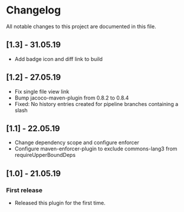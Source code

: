 # Changelog
All notable changes to this project are documented in this file.

## [1.3] - 31.05.19
* Add badge icon and diff link to build

## [1.2] - 27.05.19
* Fix single file view link
* Bump jacoco-maven-plugin from 0.8.2 to 0.8.4
* Fixed: No history entries created for pipeline branches containing a slash

## [1.1] - 22.05.19
* Change dependency scope and configure enforcer
* Configure maven-enforcer-plugin to exclude commons-lang3 from requireUpperBoundDeps

## [1.0] - 21.05.19
### First release
* Released this plugin for the first time.
